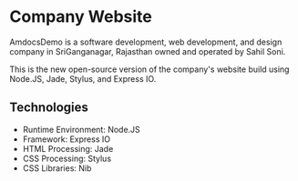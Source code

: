 # Company Website

AmdocsDemo is a software development, web development, and design company in SriGanganagar, Rajasthan owned and operated by Sahil Soni.

This is the new open-source version of the company's website build using Node.JS, Jade, Stylus, and Express IO.

## Technologies
* Runtime Environment: Node.JS
* Framework: Express IO
* HTML Processing: Jade
* CSS Processing: Stylus
* CSS Libraries: Nib
